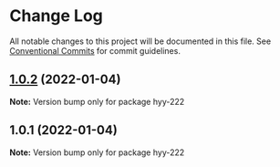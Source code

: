 # Change Log

All notable changes to this project will be documented in this file.
See [Conventional Commits](https://conventionalcommits.org) for commit guidelines.

## [1.0.2](https://github.com/hyy1115/lerna-test/compare/hyy-222@1.0.1...hyy-222@1.0.2) (2022-01-04)

**Note:** Version bump only for package hyy-222





## 1.0.1 (2022-01-04)

**Note:** Version bump only for package hyy-222
